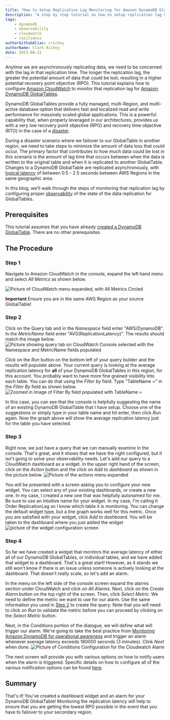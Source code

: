```yaml
---
title: "How to Setup Replication Lag Monitoring for Amazon DynamoDB GlobalTables"
description: "A step by step tutorial on how to setup replication lag monitoring for Amazon DynamoDB GlobalTables"
tags:
    - dynamodb
    - observability
    - cloudwatch
    - resilience
authorGithubAlias: crichey
authorName: Clark Richey
date: 2023-08-22
---
```


Anytime we are asynchronously replicating data, we need to be concerned with the lag in that replication time. The longer the replication lag, the greater the potential amount of data that could be lost, resulting in a higher potential recovery point objective (RPO). This tutorial explains how to configure [Amazon CloudWatch](https://docs.aws.amazon.com/AmazonCloudWatch/latest/monitoring/WhatIsCloudWatch.html?sc_channel=el&sc_campaign=resiliencewave&sc_geo=mult&sc_country=mult&sc_outcome=acq&sc_content=ddb-globaltables-lag) to monitor that replication lag for [Amazon DynamoDB GlobalTables](https://docs.aws.amazon.com/amazondynamodb/latest/developerguide/GlobalTables.html?sc_channel=el&sc_campaign=resiliencewave&sc_geo=mult&sc_country=mult&sc_outcome=acq&sc_content=ddb-globaltables-lag).

DynamoDB GlobalTables provide a fully managed, multi-Region, and multi-active database option that delivers fast and localized read and write performance for massively scaled global applications. This is a powerful capability that, when properly leveraged in our architectures, provides us with a very low recovery point objective (RPO) and recovery time objective (RTO) in the case of a [disaster](https://docs.aws.amazon.com/whitepapers/latest/disaster-recovery-workloads-on-aws/what-is-a-disaster.html?sc_channel=el&sc_campaign=resiliencewave&sc_geo=mult&sc_country=mult&sc_outcome=acq&sc_content=ddb-globaltables-lag). 

During a disaster scenario where we failover to our GlobalTable in another region, we need to take steps to minimize the amount of data loss that could occur. The primary factor that contributes to how much data could be lost in this scenario is the amount of lag time that occurs between when the data is written to the original table and when it is replicated to another GlobalTable. Changes to a DynamoDB GlobalTable are replicated asynchronously, with [typical latency](https://docs.aws.amazon.com/amazondynamodb/latest/developerguide/V2globaltables_HowItWorks.html?sc_channel=el&sc_campaign=resiliencewave&sc_geo=mult&sc_country=mult&sc_outcome=acq&sc_content=ddb-globaltables-lag) of between 0.5 - 2.5 seconds between AWS Regions in the same geographic area. 

In this blog, we'll walk through the steps of monitoring that replication lag by configuring proper [observability](https://aws.amazon.com/cloudops/monitoring-and-observability?sc_channel=el&sc_campaign=resiliencewave&sc_geo=mult&sc_country=mult&sc_outcome=acq&sc_content=ddb-globaltables-lag) of the state of the data replication for GlobalTables.
## Prerequisites
This tutorial assumes that you have already [created a DynamoDB GlobalTable](https://docs.aws.amazon.com/amazondynamodb/latest/developerguide/V2globaltables.tutorial.html?sc_channel=el&sc_campaign=resiliencewave&sc_geo=mult&sc_country=mult&sc_outcome=acq&sc_content=ddb-globaltables-lag). There are no other prerequisites.
## The Procedure
### Step 1
Navigate to Amazon CloudWatch in the console, expand the left hand menu and select *All Metrics* as shown below.

![Picture of CloudWatch menu expanded, with All Metrics Circled](./ss1.png "Cloudwatch Metrics")

**Important** Ensure you are in the same AWS Region as your source GlobalTable! 
### Step 2
Click on the Query tab and in the *Namespace* field enter "AWS/DynamoDB". In the *MetricName* field enter "AVG(ReplicationLatency)". The results should match the image below.
![Picture showing query tab on CloudWatch Console selected with the Namespace and MetricName fields populated](./ss2.png "Create the Replication Lag Query")

Click on the *Run* button on the bottom left of your query builder and the results will populate above. Your current query is looking at the average replication latency for **all** of your DynamoDB GlobalTables in this region, for this account. You probably want to have more fine grained visibility into each table. You can do that using the *Filter by* field. Type "TableName =" in the *Filter By* field as shown below.
![Zoomed in image of Filter By field populated with TableName =](./ss4.png "Filtering by TableName")

In this case, you can see that the console is helpfully suggesting the name of an existing DynamoDB GlobalTable that I have setup. Choose one of the suggestions or simply type in your table name and hit enter, then click *Run* again. Now the graph above will show the average replication latency just for the table you have selected.

### Step 3
Right now, we just have a query that we can manually examine in the console. That's great, and it shows that we have the right configured, but it isn't going to solve your observability needs. Let's add our query to a CloudWatch dashboard as a widget. In the upper right hand of the screen, click on the *Action* button and the click on *Add to dashboard* as shown in the picture below.
![Picture of the actions menu expanded](./ss3.png "Adding the Widget to the Dashboard")

You will be presented with a screen asking you to configure your new widget. You can select any of your existing dashboards, or create a new one. In my case, I created a new one that was helpfully autonamed for me. Be sure to use an intuitive name for your widget. In my case, I'm calling it Order ReplicationLag so I know which table it is monitoring. You can change the default widget type, but a line graph works well for this metric. Once you are satisfied with your widget, click *Add to dashboard*. You will be taken to the dashboard where you just added the widget
![picture of the widget configuration screen](./ss5.png "Configuring the Line Graph")
### Step 4
So far we have created a widget that monitors the average latency of either all of our DynamoDB GlobalTables, or individual tables, and we have added that widget to a dashboard. That's a great start! However, as it stands we still won't know if there is an issue unless someone is actively looking at the dashboard. That doesn't really scale, so let's add an alarm.

In the menu on the left side of the console screen expand the alarms section under CloudWatch and click on *All Alarms*. Next, click on the *Create Alarm* button on the top right of the screen. Then, click *Select Metric*. We need to define the metric we want to use for our alarm. Use the same information you used in [Step 2](#step-2) to create the query.  Note that you will need to click on *Run* to validate the metric before you can proceed by clicking on the *Select Metric* button.

Next, in the Conditions portion of the dialogue, we will define what will trigger our alarm. We're going to take the best practice from [Monitoring Amazon DynamoDB for operational awareness](https://aws.amazon.com/blogs/database/monitoring-amazon-dynamodb-for-operational-awareness?sc_channel=el&sc_campaign=resiliencewave&sc_geo=mult&sc_country=mult&sc_outcome=acq&sc_content=ddb-globaltables-lag) and trigger an alarm whenever average latency exceeds 180000 seconds (3 minutes). Clink *Next* when done. 
![Picture of Conditions Configuration for the Cloudwatch Alarm](./ss6.png "Configuring the Cloudwatch Alarm")

The next screen will provide you with various options on how to notify users when the alarm is triggered. Specific details on how to configure all of the various notification options can be found [here](https://docs.aws.amazon.com/AmazonCloudWatch/latest/monitoring/AlarmThatSendsEmail.html?sc_channel=el&sc_campaign=resiliencewave&sc_geo=mult&sc_country=mult&sc_outcome=acq&sc_content=ddb-globaltables-lag).

## Summary
That's it! You've created a dashboard widget and an alarm for your DynamoDB GlobalTable! Monitoring the replication latency will help to ensure that you are getting the lowest RPO possible in the event that you have to failover to your secondary region.